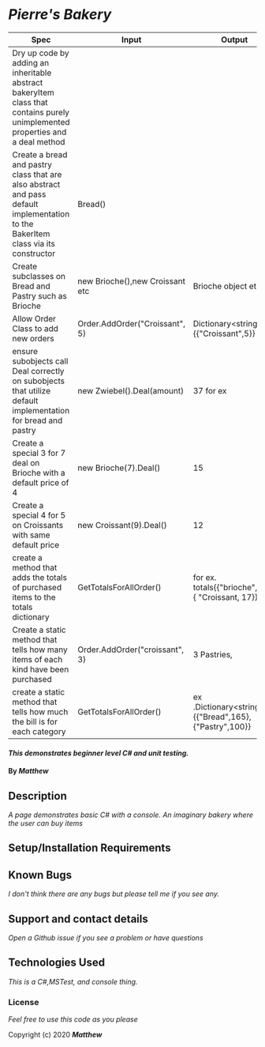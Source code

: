 
# _Pierre's Bakery_
| Spec | Input | Output |
|-|-|-|
| Dry up code by adding an inheritable abstract bakeryItem class that contains purely unimplemented properties and a deal method |  |  |
| Create a bread and pastry class that are also abstract and pass default implementation to the BakerItem class via its constructor | Bread() |  |
| Create subclasses on Bread and Pastry such as Brioche | new Brioche(),new Croissant etc | Brioche object etc |
| Allow Order Class to add new orders  | Order.AddOrder("Croissant", 5) | Dictionary<string,int>{{"Croissant",5}} |
| ensure subobjects call Deal correctly on subobjects that utilize default implementation for bread and pastry | new Zwiebel().Deal(amount) | 37 for ex |
| Create a special 3 for 7 deal on Brioche with a default price of 4 | new Brioche(7).Deal() | 15 |
| Create a special 4 for 5 on Croissants with same default price | new Croissant(9).Deal() | 12 |
| create a method that adds the totals of purchased items to the totals dictionary | GetTotalsForAllOrder() | for ex. totals{{"brioche", 34},{ "Croissant, 17}} |
| Create a static method that tells how many items of each kind have been purchased | Order.AddOrder("croissant", 3) | 3 Pastries,  |
| create a static method that tells how much the bill is for each category | GetTotalsForAllOrder() | ex .Dictionary<string,int>{{"Bread",165},{"Pastry",100}}  |
#### _This demonstrates beginner level C# and unit testing._

#### By _**Matthew**_


## Description

_A page demonstrates basic C# with a console._
_An imaginary bakery where the user can buy items_

                                  
## Setup/Installation Requirements

## Known Bugs

_I don't think there are any bugs but please tell me if you see any._

## Support and contact details

_Open a Github issue if you see a problem or have questions_

## Technologies Used

_This is a C#,MSTest, and console thing._

### License

*Feel free to use this code as you please*

Copyright (c) 2020 **_Matthew_**
